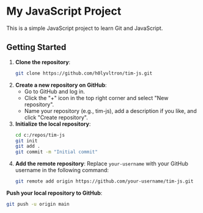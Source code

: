 # My JavaScript Project

This is a simple JavaScript project to learn Git and JavaScript.

## Getting Started

1. __Clone the repository__:
   ```sh
   git clone https://github.com/h0lyvltron/tim-js.git
   ```
1. __Create a new repository on GitHub__:
   * Go to GitHub and log in.
   * Click the "+" icon in the top right corner and select "New repository".
   * Name your repository (e.g., tim-js), add a description if you like, and click "Create repository".
1. __Initialize the local repository__:
   ```sh
   cd c:/repos/tim-js
   git init
   git add .
   git commit -m "Initial commit"
   ```
1. __Add the remote repository__: Replace `your-username` with your GitHub username in the following command:
   ```sh
   git remote add origin https://github.com/your-username/tim-js.git
   ```
__Push your local repository to GitHub__:
   ```sh
   git push -u origin main
   ```
